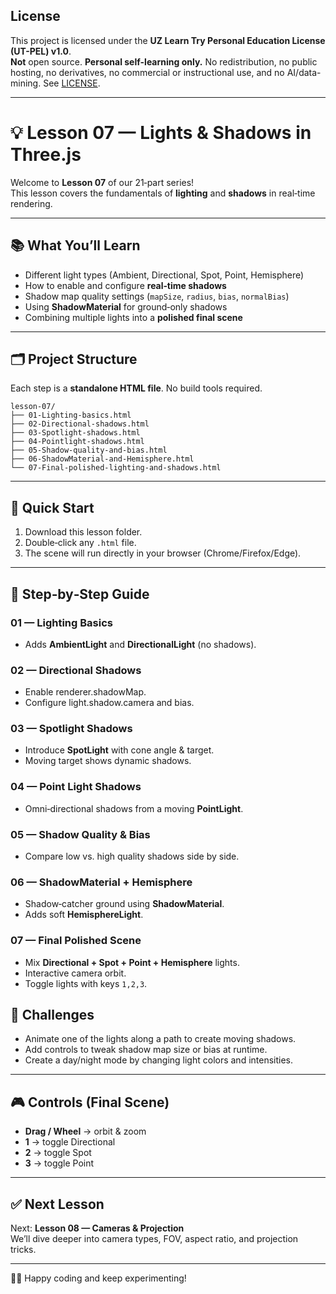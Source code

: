 ## License
This project is licensed under the **UZ Learn Try Personal Education License (UT-PEL) v1.0**.  
**Not** open source. **Personal self-learning only.** No redistribution, no public hosting, no derivatives, no commercial or instructional use, and no AI/data-mining. See [LICENSE](./LICENSE).

---

# 💡 Lesson 07 — Lights & Shadows in Three.js

Welcome to **Lesson 07** of our 21‑part series!  
This lesson covers the fundamentals of **lighting** and **shadows** in real‑time rendering.

---

## 📚 What You’ll Learn
- Different light types (Ambient, Directional, Spot, Point, Hemisphere)
- How to enable and configure **real‑time shadows**
- Shadow map quality settings (`mapSize`, `radius`, `bias`, `normalBias`)
- Using **ShadowMaterial** for ground‑only shadows
- Combining multiple lights into a **polished final scene**

---

## 🗂 Project Structure
Each step is a **standalone HTML file**. No build tools required.

```
lesson-07/
├── 01-Lighting-basics.html
├── 02-Directional-shadows.html
├── 03-Spotlight-shadows.html
├── 04-Pointlight-shadows.html
├── 05-Shadow-quality-and-bias.html
├── 06-ShadowMaterial-and-Hemisphere.html
└── 07-Final-polished-lighting-and-shadows.html
```

---

## 🚀 Quick Start
1. Download this lesson folder.
2. Double‑click any `.html` file.
3. The scene will run directly in your browser (Chrome/Firefox/Edge).

---

## 🔎 Step‑by‑Step Guide

### **01 — Lighting Basics**
- Adds **AmbientLight** and **DirectionalLight** (no shadows).

### **02 — Directional Shadows**
- Enable renderer.shadowMap.
- Configure light.shadow.camera and bias.

### **03 — Spotlight Shadows**
- Introduce **SpotLight** with cone angle & target.
- Moving target shows dynamic shadows.

### **04 — Point Light Shadows**
- Omni‑directional shadows from a moving **PointLight**.

### **05 — Shadow Quality & Bias**
- Compare low vs. high quality shadows side by side.

### **06 — ShadowMaterial + Hemisphere**
- Shadow‑catcher ground using **ShadowMaterial**.
- Adds soft **HemisphereLight**.

### **07 — Final Polished Scene**
- Mix **Directional + Spot + Point + Hemisphere** lights.
- Interactive camera orbit.
- Toggle lights with keys `1,2,3`.

## 💪 Challenges
- Animate one of the lights along a path to create moving shadows.
- Add controls to tweak shadow map size or bias at runtime.
- Create a day/night mode by changing light colors and intensities.

---

## 🎮 Controls (Final Scene)
- **Drag / Wheel** → orbit & zoom
- **1** → toggle Directional
- **2** → toggle Spot
- **3** → toggle Point

---

## ✅ Next Lesson
Next: **Lesson 08 — Cameras & Projection**  
We’ll dive deeper into camera types, FOV, aspect ratio, and projection tricks.

---
👨‍💻 Happy coding and keep experimenting!
